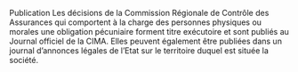 Publication
Les décisions de la Commission Régionale de Contrôle des Assurances qui comportent à la charge des personnes physiques ou morales une obligation pécuniaire forment titre exécutoire et sont publiés au Journal officiel de la CIMA. Elles peuvent également être publiées dans un journal d’annonces légales de l’Etat sur le territoire duquel est située la société.